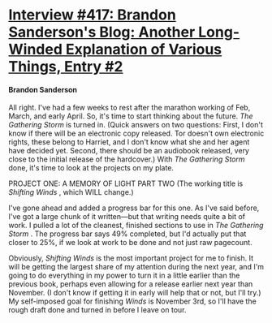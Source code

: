 # [Interview #417: Brandon Sanderson's Blog: Another Long-Winded Explanation of Various Things, Entry #2](https://www.theoryland.com/intvmain.php?i=417#2)

#### Brandon Sanderson

All right. I've had a few weeks to rest after the marathon working of Feb, March, and early April. So, it's time to start thinking about the future.
*The Gathering Storm*
is turned in. (Quick answers on two questions: First, I don't know if there will be an electronic copy released. Tor doesn't own electronic rights, these belong to Harriet, and I don't know what she and her agent have decided yet. Second, there should be an audiobook released, very close to the initial release of the hardcover.) With
*The Gathering Storm*
done, it's time to look at the projects on my plate.

PROJECT ONE: A MEMORY OF LIGHT PART TWO (The working title is
*Shifting Winds*
, which WILL change.)

I've gone ahead and added a progress bar for this one. As I've said before, I've got a large chunk of it written—but that writing needs quite a bit of work. I pulled a lot of the cleanest, finished sections to use in
*The Gathering Storm*
. The progress bar says 49% completed, but I'd actually put that closer to 25%, if we look at work to be done and not just raw pagecount.

Obviously,
*Shifting Winds*
is the most important project for me to finish. It will be getting the largest share of my attention during the next year, and I'm going to do everything in my power to turn it in a little earlier than the previous book, perhaps even allowing for a release earlier next year than November. (I don't know if getting it in early will help that or not, but I'll try.) My self-imposed goal for finishing
*Winds*
is November 3rd, so I'll have the rough draft done and turned in before I leave on tour.

